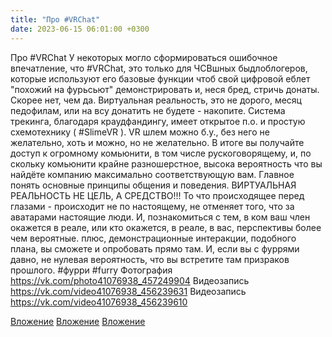 ```yaml
---
title: "Про #VRChat"
date: 2023-06-15 06:01:00 +0300
---
```


Про #VRChat
У некоторых могло сформироваться ошибочное впечатление, что #VRChat, это только для ЧСВшных быдлоблогеров, которые используют его базовые функции чтоб свой цифровой еблет "похожий на фурьсьют" демонстрировать и, неся бред, стричь донаты.
Скорее нет, чем да.
Виртуальная реальность, это не дорого, месяц педофилам, или на всу донатить не будете - накопите. Система трекинга, благодаря краудфандингу, имеет открытое п.о. и простую схемотехнику ( #SlimeVR ). VR шлем можно б.у., без него не желательно, хоть и можно, но не желательно.
В итоге вы получайте доступ к огромному комьюнити, в том числе рускоговорящему, и, по скольку комьюнити крайне разношерстное, высока вероятность что вы найдёте компанию максимально соответствующую вам. Главное понять основные принципы общения и поведения.
ВИРТУАЛЬНАЯ РЕАЛЬНОСТЬ НЕ ЦЕЛЬ, А СРЕДСТВО!!!
То что происходящее перед глазами - происходит не по настоящему, не отменяет того, что за аватарами настоящие люди. И, познакомиться с тем, в ком ваш член окажется в реале, или кто окажется, в реале, в вас, перспективы более чем вероятные. плюс, демонстрационные интеракции, подобного плана, вы сможете и опробовать прямо там.
И, если вы с фуррями давно, не нулевая вероятность, что вы встретите там призраков прошлого.
#фурри #furry
Фотография
https://vk.com/photo41076938_457249904
Видеозапись
https://vk.com/video41076938_456239631
Видеозапись
https://vk.com/video41076938_456239610

[Вложение](https://vk.com/photo41076938_457249904)
[Вложение](https://vk.com/video41076938_456239631)
[Вложение](https://vk.com/video41076938_456239610)
